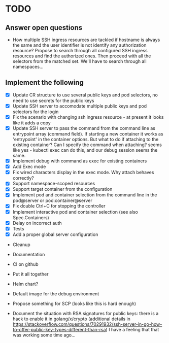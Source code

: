 TODO
====

Answer open questions
---------------------

* How multiple SSH ingress resources are tackled if hostname is always the same
  and the user identifier is not identify any authorization resource?
  Propose to search through all configured SSH ingress resources and find the
  authorized ones. Then proceed with all the selectors from the matched set.
  We'll have to search through all namespaces...

Implement the following
-----------------------

* [x] Update CR structure to use several public keys and pod selectors,
  no need to use secrets for the public keys
* [x] Update SSH server to accomodate multiple public keys and pod selectors for
  the login
* [x] Fix the scenario with changing ssh ingress resource - at present it looks like
  it adds a copy
* [x] Update SSH server to pass the command from the command line as entrypoint
  array (command field). If starting a new container it works as 'entrypoint'
  in the container options. But what to do if attaching to the existing
  container? Can I specify the command when attaching? seems like yes - kubectl
  exec can do this, and our debug session seems the same.
* [x] Implement debug with command as exec for existing containers
* [x] Add Exec mode
* [x] Fix wired characters display in the exec mode. Why attach behaves correctly?
* [x] Support namespace-scoped resources
* [x] Support target container from the configuration
* [x] Implement pod and container selection from the command line in the pod@server or pod:container@server
* [x] Fix double Ctrl+C for stopping the controller
* [x] Implement interactive pod and container selection (see also Spec.Containers)
* [x] Delay on incorrect auth
* [x] Tests
* [x] Add a proper global server configuration
* Cleanup
* Documentation
* CI on github
* Put it all together
* Helm chart?
* Default image for the debug environment
* Propose something for SCP (looks like this is hard enough)

* Document the situation with RSA signatures for public keys: there is a hack
  to enable it in golang/x/crypto (additional details in
  <https://stackoverflow.com/questions/70291932/ssh-server-in-go-how-to-offer-public-key-types-different-than-rsa>)
  I have a feeling that that was working some time ago...
